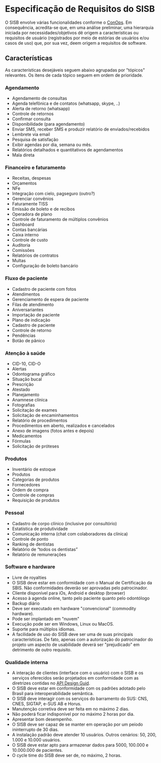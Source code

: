 
# Especificação de Requisitos do SISB
O SISB envolve várias funcionalidades conforme o [ConOps](https://github.com/kyriosdata/sisb/blob/master/ConOps.md).
Em consequência, acredita-se que, em uma análise preliminar, uma hierarquia iniciada por necessidades/objetivos dê origem a características ou requisitos de usuário (registrados por meio de estórias de usuários e/ou casos de uso) que, por sua vez, deem origem a requisitos de software.

## Características
As características desejáveis seguem abaixo agrupadas por "tópicos" relevantes. Os itens de cada tópico seguem em ordem de prioridade.

### Agendamento
- Agendamento de consultas
- Agenda telefônica e de contatos (whatsapp, skype, ..)
- Alerta de retorno (whatsapp)
- Controle de retornos
- Confirmar consulta
- Disponibilidade (para agendamento)
- Enviar SMS, receber SMS e produzir relatório de enviados/recebidos
- Lembrete via email
- Pesquisa de satisfação
- Exibir agendas por dia, semana ou mês.
- Relatórios detalhados e quantitativos de agendamentos
- Mala direta

### Financeiro e faturamento
- Receitas, despesas
- Orçamentos
- NFe
- Integração com cielo, pagseguro (outro?)
- Gerenciar convênios
- Faturamente TISS
- Emissão de boleto e de recibos
- Operadora de plano
- Controle de faturamento de múltiplos convênios
- Dashboard
- Contas bancárias
- Caixa interno
- Controle de custo
- Auditoria
- Comissões
- Relatórios de contratos
- Multas
- Configuração de boleto bancário

### Fluxo de paciente
- Cadastro de paciente com fotos
- Atendimentos
- Gerenciamento de espera de paciente
- Filas de atendimento
- Aniversariantes
- Importação de paciente
- Plano de indicação
- Cadastro de paciente
- Controle de retorno
- Pendências
- Botão de pânico

### Atenção à saúde
- CID-10, CID-O
- Alertas
- Odontograma gráfico
- Situação bucal
- Prescrição
- Atestado
- Planejamento
- Anamnese clínica
- Fotografias
- Solicitação de exames
- Solicitação de encaminhamentos
- Relatório de procedimentos
- Procedimentos em aberto, realizados e cancelados
- Anexo de imagens (fotos antes e depois)
- Medicamentos
- Fórmulas
- Solicitação de próteses

### Produtos
- Inventário de estoque
- Produtos
- Categorias de produtos
- Fornecedores
- Ordem de compra
- Controle de compras
- Requisição de produtos

### Pessoal
- Cadastro de corpo clínico (inclusive por consultório)
- Estatística de produtividade
- Comunicação interna (chat com colaboradores da clínica)
- Controle de ponto
- Ranking de dentistas
- Relatório de “todos os dentistas”
- Relatório de remunerações

### Software e hardware
- Livre de royalties
- O SISB deve estar em conformidade com o Manual de Certificação da SBIS. Não conformidades deverão ser aprovadas pelo patrocinador.
- Cliente disponível para iOs, Android e desktop (browser)
- Acesso à agenda online, tanto pelo paciente quanto pelo odontólogo
- Backup diário
- Deve ser executado em hardware "convencional" (commodity hardware).
- Pode ser implantado em "nuvem"
- Execução pode ser em Windows, Linux ou MacOS.
- Suporte para múltiplos idiomas.
- A facilidade de uso do SISB deve ser uma de suas principais características. De fato, apenas com a autorização do patrocinador do projeto um aspecto de usabilidade deverá ser "prejudicado" em detrimento de outro requisito.

### Qualidade interna
- A interação de clientes (interface com o usuário) com o SISB e os serviços oferecidos serão projetados em conformidade com as diretrizes contidas no [API Design Guid](https://cloud.google.com/apis/design/). 
- O SISB deve estar em conformidade com os padrões adotado pelo Brasil para interoperabilidade semântica.
- O SISB deve interagir com os serviços do barramento do SUS: CNS, CNES, SIGTAP, e-SUS AB e Horus.
- Manutenção corretiva deve ser feita em no máximo 2 dias.
- Não poderá ficar indisponível por no máximo 2 horas por dia.
- Apresentar bom desempenho.
- O SISB deve ser capaz de se manter em operação por um peíodo ininterrupto de 30 dias. 
- A instalação padrão deve atender 10 usuários. Outros cenários: 50, 200, 1.000 e 10.000 usuários.
- O SISB deve estar apto para armazenar dados para 5000, 100.000 e 10.000.000 de pacientes.
-  O cycle time do SISB deve ser de, no máximo, 2 horas.
